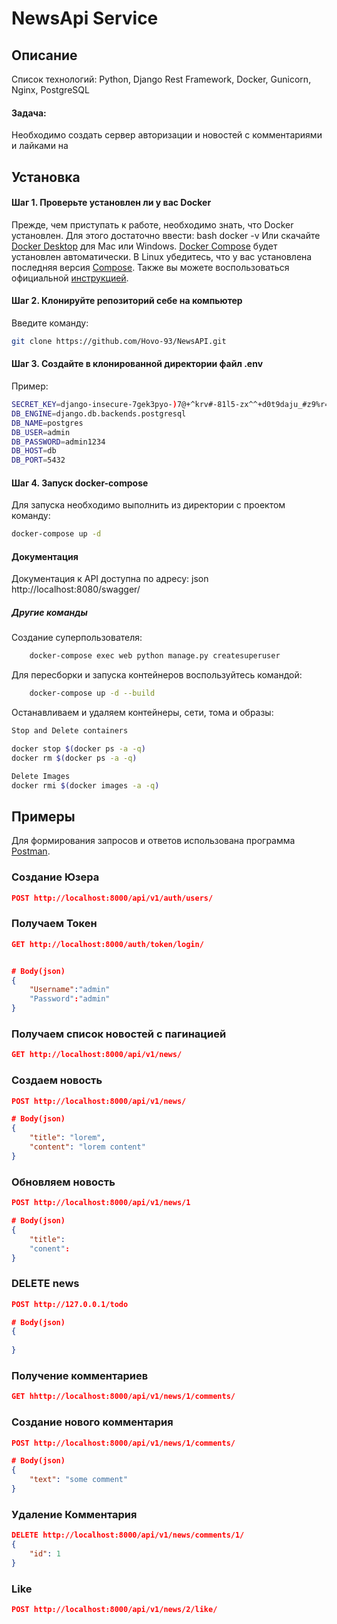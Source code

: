 # NewsApi Service
## Описание
Список технологий: Python, Django Rest Framework, Docker, Gunicorn, Nginx, PostgreSQL


#### Задача:
Необходимо создать сервер авторизации и новостей с комментариями и лайками на 

## Установка
#### Шаг 1. Проверьте установлен ли у вас Docker
Прежде, чем приступать к работе, необходимо знать, что Docker установлен. Для этого достаточно ввести:
bash
docker -v
Или скачайте [Docker Desktop](https://www.docker.com/products/docker-desktop) для Mac или Windows. [Docker Compose](https://docs.docker.com/compose) будет установлен автоматически. В Linux убедитесь, что у вас установлена последняя версия [Compose](https://docs.docker.com/compose/install/). Также вы можете воспользоваться официальной [инструкцией](https://docs.docker.com/engine/install/).

#### Шаг 2. Клонируйте репозиторий себе на компьютер
Введите команду:
```bash
git clone https://github.com/Hovo-93/NewsAPI.git
```
#### Шаг 3. Создайте в клонированной директории файл .env
Пример:
```bash
SECRET_KEY=django-insecure-7gek3pyo-)7@+^krv#-81l5-zx^^+d0t9daju_#z9%r=czjg%n
DB_ENGINE=django.db.backends.postgresql
DB_NAME=postgres
DB_USER=admin
DB_PASSWORD=admin1234
DB_HOST=db
DB_PORT=5432
```

#### Шаг 4. Запуск docker-compose
Для запуска необходимо выполнить из директории с проектом команду:
```bash
docker-compose up -d
```
#### Документация
Документация к API доступна по адресу:
json
http://localhost:8080/swagger/

##### Другие команды
Создание суперпользователя:
```bash
    docker-compose exec web python manage.py createsuperuser
```
Для пересборки и запуска контейнеров воспользуйтесь командой:
```bash
    docker-compose up -d --build 
```
Останавливаем и удаляем контейнеры, сети, тома и образы:
```bash
Stop and Delete containers

docker stop $(docker ps -a -q)
docker rm $(docker ps -a -q)

Delete Images
docker rmi $(docker images -a -q)
```
## Примеры
Для формирования запросов и ответов использована программа [Postman](https://www.postman.com/).

### Создание Юзера
```json
POST http://localhost:8000/api/v1/auth/users/
```
### Получаем Токен
```json
GET http://localhost:8000/auth/token/login/


# Body(json)
{
    "Username":"admin"
    "Password":"admin"
}
```

### Получаем список новостей с пагинацией
```json
GET http://localhost:8000/api/v1/news/
```
### Создаем новость
```json
POST http://localhost:8000/api/v1/news/

# Body(json)
{
    "title": "lorem",
    "content": "lorem content"
}
```
### Обновляем новость 
```json
POST http://localhost:8000/api/v1/news/1

# Body(json)
{
    "title":
    "conent":
}
```
### DELETE news
```json
POST http://127.0.0.1/todo

# Body(json)
{
    
}
```        
### Получение комментариев
```json
GET hhttp://localhost:8000/api/v1/news/1/comments/
```

### Создание нового комментария
```json
POST http://localhost:8000/api/v1/news/1/comments/

# Body(json)
{
    "text": "some comment"
}
```
### Удаление Комментария
```json
DELETE http://localhost:8000/api/v1/news/comments/1/
{
    "id": 1
}
```
### Like 
```json
POST http://localhost:8000/api/v1/news/2/like/
```